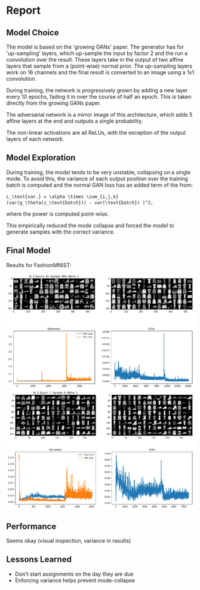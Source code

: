 # Report

## Model Choice
The model is based on the 'growing GANs' paper. The generator
has for 'up-sampling' layers, which up-sample the input by factor
2 and the run a convolution over the result. These layers take in
the output of two affine layers that sample from a (point-wise)
normal prior. The up-sampling layers work on 16 channels and the final
result is converted to an image using a 1x1 convolution.

During training, the network is progressively grown by adding a new
layer every 10 epochs, fading it in over the course of half an epoch.
This is taken directly from the growing GANs paper.

The adversarial network is a mirror image of this architecture, which
adds 5 affine layers at the end and outputs a single probability.

The non-linear activations are all ReLUs, with the exception of the
output layers of each network.

## Model Exploration
During training, the model tends to be very unstable, collapsing on
a single mode. To avoid this, the variance of each output position over
the training batch is computed and the normal GAN loss has an added term
of the from:

    L_\text{var.} = \alpha \times \sum_{i,j,k} (var(g_\theta(z_\text{batch})) - var(\text{batch}) )^2,

where the power is computed point-wise.

This empirically reduced the mode collapse and forced the model to generate
samples with the correct variance.

## Final Model

Results for FashionMNIST:

![Final stage](./gan_1.png)
![During training](./gan_2.png)

## Performance

Seems okay (visual inspection, variance in results)

## Lessons Learned

- Don't start assignments on the day they are due
- Enforcing variance helps prevent mode-collapse
